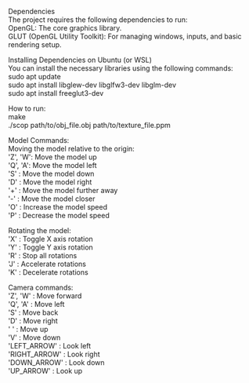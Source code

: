 Dependencies  
The project requires the following dependencies to run:  
OpenGL: The core graphics library.  
GLUT (OpenGL Utility Toolkit): For managing windows, inputs, and basic rendering setup.  
  
Installing Dependencies on Ubuntu (or WSL)  
You can install the necessary libraries using the following commands:  
sudo apt update  
sudo apt install libglew-dev libglfw3-dev libglm-dev  
sudo apt install freeglut3-dev  
  
How to run:  
make  
./scop path/to/obj_file.obj path/to/texture_file.ppm  
  
Model Commands:  
Moving the model relative to the origin:  
'Z', 'W': Move the model up  
'Q', 'A': Move the model left  
'S'		: Move the model down  
'D'		: Move the model right  
'+'		: Move the model further away  
'-'		: Move the model closer  
'O'		: Increase the model speed  
'P'		: Decrease the model speed  
  
Rotating the model:  
'X'		: Toggle X axis rotation  
'Y'		: Toggle Y axis rotation  
'R'		: Stop all rotations  
'J'		: Accelerate rotations  
'K'		: Decelerate rotations  
  
Camera commands:  
'Z', 'W'		: Move forward  
'Q', 'A'		: Move left  
'S'				: Move back  
'D'				: Move right  
' '				: Move up  
'V'				: Move down  
'LEFT_ARROW'	: Look left  
'RIGHT_ARROW'	: Look right  
'DOWN_ARROW'	: Look down  
'UP_ARROW'		: Look up  
